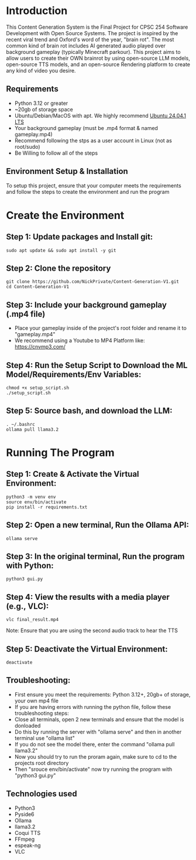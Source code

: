 # Introduction
This Content Generation System is the Final Project for CPSC 254  Software Development with Open Source Systems.
The project is inspired by the recent viral trend and Oxford's word of the year, "brain rot". The most common kind of brain rot includes AI generated audio played over background gameplay (typically Minecraft parkour).
This project aims to allow users to create their OWN brainrot by using open-source LLM models, open-source TTS models, and an open-source Rendering platform to create any kind of video you desire.


## Requirements
- Python 3.12 or greater
- ~20gb of storage space
- Ubuntu/Debian/MacOS with apt. We highly recommend [Ubuntu 24.04.1 LTS ](https://ubuntu.com/download/desktop)
- Your background gameplay (must be .mp4 format & named gameplay.mp4)
- Recommend following the stps as a user account in Linux (not as root/sudo)
- Be Willing to follow all of the steps


## Environment Setup & Installation
To setup this project, ensure that your computer meets the requirements and follow the steps to create the environment and run the program

# Create the Environment

## Step 1: Update packages and Install git:
```
sudo apt update && sudo apt install -y git
```
## Step 2: Clone the repository
```
git clone https://github.com/NickPrivate/Content-Generation-V1.git
cd Content-Generation-V1
```

## Step 3: Include your background gameplay (.mp4 file)
-  Place your gameplay inside of the project's root folder and rename it to "gameplay.mp4"
-  We recommend using a Youtube to MP4 Platform like: https://cnvmp3.com/
  
## Step 4: Run the Setup Script to Download the ML Model/Requirements/Env Variables:
```
chmod +x setup_script.sh
./setup_script.sh
```

## Step 5: Source bash, and download the LLM: 
```
. ~/.bashrc
ollama pull llama3.2
```

# Running The Program

## Step 1: Create & Activate the Virtual Environment:
```
python3 -m venv env
source env/bin/activate
pip install -r requirements.txt
```

## Step 2: Open a new terminal, Run the Ollama API:
```
ollama serve
```

## Step 3: In the original terminal, Run the program with Python:
```
python3 gui.py
```

## Step 4: View the results with a media player (e.g., VLC):
```
vlc final_result.mp4
```
Note: Ensure that you are using the second audio track to hear the TTS

## Step 5: Deactivate the Virtual Environment:
```
deactivate
```

## Troubleshooting:
- First ensure you meet the requirements: Python 3.12+, 20gb+ of storage, your own mp4 file
- If you are having errors with running the python file, follow these troubleshooting steps:
- Close all terminals, open 2 new terminals and ensure that the model is donloaded
- Do this by running the server with "ollama serve" and then in another terminal use "ollama list"
- If you do not see the model there, enter the command "ollama pull llama3.2"
- Now you should try to run the proram again, make sure to cd to the projects root directory
- Then "srouce env/bin/activate" now try running the program with "python3 gui.py"

## Technologies used
- Python3
- Pyside6
- Ollama
- llama3.2
- Coqui TTS
- FFmpeg
- espeak-ng
- VLC
